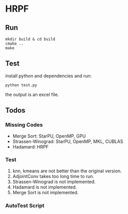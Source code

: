# HRPF

## Run

```shell
mkdir build & cd build
cmake ..
make
```

## Test

install python and dependencies and run:

```shell
python test.py
```

the output is an excel file.

## Todos

### Missing Codes

- Merge Sort: StarPU, OpenMP, GPU
- Strassen-Winograd: StarPU, OpenMP, MKL, CUBLAS
- Hadamard: HRPF

### Test

1. knn, kmeans are not better than the original version.
2. AdjointConv takes too long time to run.
3. Strassen-Winograd is not implemented.
4. Hadamard is not implemented.
5. Merge Sort is not implemented.

### AutoTest Script

